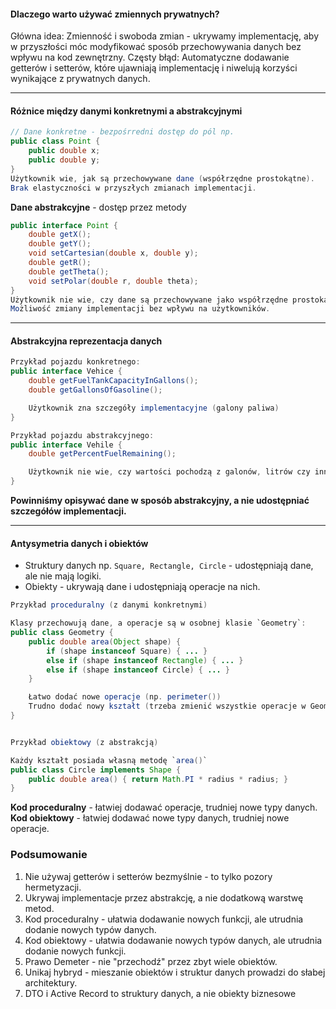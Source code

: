 #### Dlaczego warto używać zmiennych prywatnych?

Główna idea: Zmienność i swoboda zmian - ukrywamy implementację, aby w przyszłości móc modyfikować sposób przechowywania danych bez wpływu na kod zewnętrzny.
Częsty błąd: Automatyczne dodawanie getterów i setterów, które ujawniają implementację i niwelują korzyści wynikające z prywatnych danych.

---
#### Różnice między danymi konkretnymi a abstrakcyjnymi

```java
// Dane konkretne - bezpośrredni dostęp do pól np.
public class Point {
	public double x;
	public double y;
}
Użytkownik wie, jak są przechowywane dane (współrzędne prostokątne).
Brak elastyczności w przyszłych zmianach implementacji.
```
**Dane abstrakcyjne** - dostęp przez metody
```java
public interface Point {
	double getX();
	double getY();
	void setCartesian(double x, double y);
	double getR();
	double getTheta();
	void setPolar(double r, double theta);
}
Użytkownik nie wie, czy dane są przechowywane jako współrzędne prostokątne czy biegunowe.
Możliwość zmiany implementacji bez wpływu na użytkowników.
```

---
#### Abstrakcyjna reprezentacja danych
```java
Przykład pojazdu konkretnego:
public interface Vehice {
	double getFuelTankCapacityInGallons();
	double getGallonsOfGasoline();

	Użytkownik zna szczegóły implementacyjne (galony paliwa)
}

Przykład pojazdu abstrakcyjnego:
public interface Vehile {
	double getPercentFuelRemaining();

	Użytkownik nie wie, czy wartości pochodzą z galonów, litrów czy innej jednostki
}

```
**Powinniśmy opisywać dane w sposób abstrakcyjny, a nie udostępniać szczegółów implementacji.**

---
#### Antysymetria danych i obiektów

- Struktury danych np. `Square, Rectangle, Circle` - udostępniają dane, ale nie mają logiki.
- Obiekty - ukrywają dane i udostępniają operacje na nich.

```java
Przykład proceduralny (z danymi konkretnymi)

Klasy przechowują dane, a operacje są w osobnej klasie `Geometry`:
public class Geometry {
	public double area(Object shape) {
		if (shape instanceof Square) { ... }
		else if (shape instanceof Rectangle) { ... }
		else if (shape instanceof Circle) { ... }
	}

	Łatwo dodać nowe operacje (np. perimeter())
	Trudno dodać nowy kształt (trzeba zmienić wszystkie operacje w Geometry)
}


Przykład obiektowy (z abstrakcją)

Każdy kształt posiada własną metodę `area()`
public class Circle implements Shape {
	public double area() { return Math.PI * radius * radius; }
}

```
**Kod proceduralny** - łatwiej dodawać operacje, trudniej nowe typy danych.
**Kod obiektowy** - łatwiej dodawać nowe typy danych, trudniej nowe operacje.


### Podsumowanie
1. Nie używaj getterów i setterów bezmyślnie - to tylko pozory hermetyzacji.
2. Ukrywaj implementacje przez abstrakcję, a nie dodatkową warstwę metod.
3. Kod proceduralny - ułatwia dodawanie nowych funkcji, ale utrudnia dodanie nowych typów danych.
4. Kod obiektowy - ułatwia dodawanie nowych typów danych, ale utrudnia dodanie nowych funkcji.
5. Prawo Demeter - nie "przechodź" przez zbyt wiele obiektów.
6. Unikaj hybryd - mieszanie obiektów i struktur danych prowadzi do słabej architektury.
7. DTO i Active Record to struktury danych, a nie obiekty biznesowe